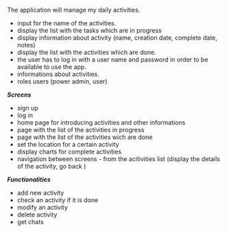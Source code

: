 The application will manage my daily activities.
- input for the name of the activities.
- display the list with the tasks which are in progress
- display information about activity (name, creation date, complete date, notes)
- display the list with the activities which are done.
- the user has to log in with a user name and password in order to be available to use the app.
- informations about activities.
- roles users (power admin, user)



***Screens***
- sign up
- log in
- home page for introducing activities and other informations
- page with the list of the activities in progress
- page with the list of the activities wich are done
- set the location for a certain activity
- display charts for complete activities
- navigation between screens - from the acitivities list (display the details of the activity, go back )

***Functionalities***
- add new activity
- check an activity if it is done
- modify an activity
- delete activity
- get chats
